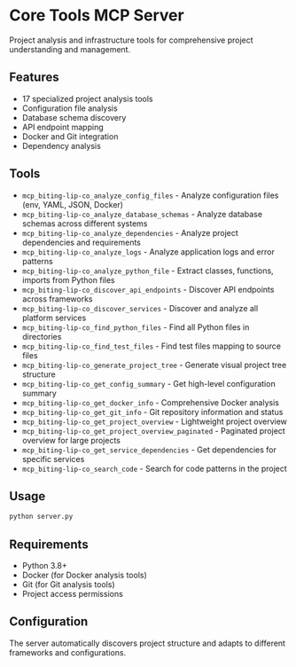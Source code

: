 # Core Tools MCP Server

Project analysis and infrastructure tools for comprehensive project understanding and management.

## Features

- 17 specialized project analysis tools
- Configuration file analysis
- Database schema discovery
- API endpoint mapping
- Docker and Git integration
- Dependency analysis

## Tools

- `mcp_biting-lip-co_analyze_config_files` - Analyze configuration files (env, YAML, JSON, Docker)
- `mcp_biting-lip-co_analyze_database_schemas` - Analyze database schemas across different systems
- `mcp_biting-lip-co_analyze_dependencies` - Analyze project dependencies and requirements
- `mcp_biting-lip-co_analyze_logs` - Analyze application logs and error patterns
- `mcp_biting-lip-co_analyze_python_file` - Extract classes, functions, imports from Python files
- `mcp_biting-lip-co_discover_api_endpoints` - Discover API endpoints across frameworks
- `mcp_biting-lip-co_discover_services` - Discover and analyze all platform services
- `mcp_biting-lip-co_find_python_files` - Find all Python files in directories
- `mcp_biting-lip-co_find_test_files` - Find test files mapping to source files
- `mcp_biting-lip-co_generate_project_tree` - Generate visual project tree structure
- `mcp_biting-lip-co_get_config_summary` - Get high-level configuration summary
- `mcp_biting-lip-co_get_docker_info` - Comprehensive Docker analysis
- `mcp_biting-lip-co_get_git_info` - Git repository information and status
- `mcp_biting-lip-co_get_project_overview` - Lightweight project overview
- `mcp_biting-lip-co_get_project_overview_paginated` - Paginated project overview for large projects
- `mcp_biting-lip-co_get_service_dependencies` - Get dependencies for specific services
- `mcp_biting-lip-co_search_code` - Search for code patterns in the project

## Usage

```bash
python server.py
```

## Requirements

- Python 3.8+
- Docker (for Docker analysis tools)
- Git (for Git analysis tools)
- Project access permissions

## Configuration

The server automatically discovers project structure and adapts to different frameworks and configurations.

